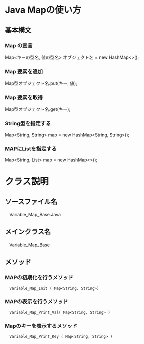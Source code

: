 # Java Mapの使い方
## 基本構文
### Map の宣言
   Map<キーの型名, 値の型名> オブジェクト名 = new HashMap<>();
### Map 要素を追加
   Map型オブジェクト名.put(キー, 値);

### Map 要素を取得
   Map型オブジェクト名.get(キー);

### String型を指定する
   Map<String, String> map = new HashMap<String, String>();

### MAPにListを指定する
   Map<String, List<String>> map = new HashMap<>();  

# クラス説明  
## ソースファイル名
   　Variable_Map_Base.Java
## メインクラス名
   　Variable_Map_Base
## メソッド
### MAPの初期化を行うメソッド
      Variable_Map_Init ( Map<String, String>)  
### MAPの表示を行うメソッド
      Variable_Map_Print_Val( Map<String, String> )    
### Mapのキーを表示するメソッド
      Variable_Map_Print_Key ( Map<String, String> )
